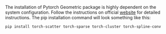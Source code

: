 The installation of Pytorch Geometric package is highly dependent on the system configuration.
Follow the instructions on official [website](https://pytorch-geometric.readthedocs.io/en/latest/notes/installation.html) for
detailed instructions. The pip installation command will look something like this:

```bash
pip install torch-scatter torch-sparse torch-cluster torch-spline-conv torch-geometric -f https://data.pyg.org/whl/torch-1.11.0+cu113.html
```